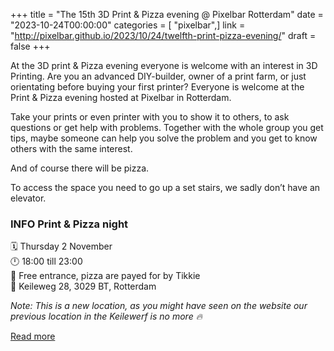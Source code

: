 +++
title = "The 15th 3D Print & Pizza evening @ Pixelbar Rotterdam"
date = "2023-10-24T00:00:00"
categories = [ "pixelbar",]
link = "http://pixelbar.github.io/2023/10/24/twelfth-print-pizza-evening/"
draft = false
+++

<p>At the 3D print &amp; Pizza evening everyone is welcome with an interest in 3D Printing. Are you an advanced DIY-builder, owner of a print farm, or just orientating before buying your first printer? Everyone is welcome at the Print &amp; Pizza evening hosted at Pixelbar in Rotterdam.</p>

<p>Take your prints or even printer with you to show it to others, to ask questions or get help with problems. Together with the whole group you get tips, maybe someone can help you solve the problem and you get to know others with the same interest.</p>

<p>And of course there will be pizza.</p>

<p>To access the space you need to go up a set stairs, we sadly don’t have an elevator.</p>

<h3 id="info-print--pizza-night"><strong>INFO Print &amp; Pizza night</strong><br /></h3>
<p>🗓 Thursday 2 November<br />
🕛 18:00 till 23:00<br />
💸 Free entrance, pizza are payed for by Tikkie<br />
📍 Keileweg 28, 3029 BT, Rotterdam<br /></p>

<p><em>Note: This is a new location, as you might have seen on the website our previous location in the Keilewerf is no more 🔥</em></p>

[Read more](http://pixelbar.github.io/2023/10/24/twelfth-print-pizza-evening/)